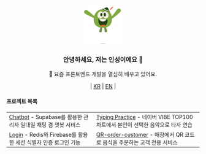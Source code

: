 <div align="center"> 
  <img src="./src/WeTransfer.gif" width="100"> 
  <h3>안녕하세요, 저는 인성이에요 👋</h3> 
  <p>🌱 요즘 프론트엔드 개발을 열심히 배우고 있어요.</p> 

  <p align="center"> 
  | <a href="README.md"><span>KR</span></a>
  | <a href="README_EN.md"><span>EN</span></a> | 
  </p> 
  
  <h4 align="left">프로젝트 목록</h4>
  <table align="center"> 
    <tr> 
      <td>
        <a href="https://github.com/inseong01/chatBot">Chatbot</a>
         - Supabase를 활용한 관리자 일대일 채팅 겸 챗봇 서비스
      </td> 
      <td>
        <a href="https://github.com/inseong01/typing-practice">Typing Practice</a> 
        - 네이버 VIBE TOP100 차트에서 본인이 선택한 음악으로 타자 연습
      </td> 
    </tr> 
    <tr> 
      <td>
        <a href="https://github.com/inseong01/login">Login</a> 
        - Redis와 Firebase를 활용한 세션 식별자 인증 로그인 기능
      </td> 
      <td>
        <a href="https://github.com/inseong01/QR-order-customer">QR-order-customer</a> 
        - 매장에서 QR 코드로 음식을 주문하는 고객 전용 서비스 
      </td> 
    </tr> 
  </table>
</div>


<!--
**inseong01/inseong01** is a ✨ _special_ ✨ repository because its `README.md` (this file) appears on your GitHub profile.

Here are some ideas to get you started:

- 🔭 I’m currently working on ...
- 🌱 I’m currently learning ...
- 👯 I’m looking to collaborate on ...
- 🤔 I’m looking for help with ...
- 💬 Ask me about ...
- 📫 How to reach me: ...
- 😄 Pronouns: ...
- ⚡ Fun fact: ...

- badges
https://github.com/Ileriayo/markdown-badges
- most used languages
https://github.com/anuraghazra/github-readme-stats/blob/master/docs/readme_kr.md
-->
